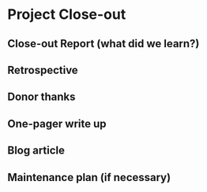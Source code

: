 # Project Close-out

## Close-out Report \(what did we learn?\)

## Retrospective

## Donor thanks

## One-pager write up

## Blog article

## Maintenance plan \(if necessary\)

